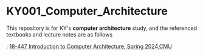 # KY001_Computer_Architecture
This repository is for KY's **computer architecture** study, and the referenced textbooks and lecture notes are as follows

: [18-447 Introduction to Computer Architecture, Spring 2024,CMU](https://users.ece.cmu.edu/~jhoe/doku/doku.php?id=18-447_course_schedule_spring_2024)
